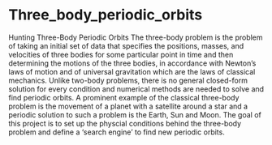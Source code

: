 # Three_body_periodic_orbits

Hunting Three-Body Periodic Orbits
The three-body problem is the problem of taking an initial set of data that specifies the positions, masses, and velocities of three bodies for some particular point in time and then determining the motions of the three bodies, in accordance with Newton’s laws of motion and of universal gravitation which are the laws of classical mechanics. Unlike two-body problems, there is no general closed-form solution for every condition and numerical methods are needed to solve and find periodic orbits. A prominent example of the classical three-body problem is the movement of a planet with a satellite around a star and a periodic solution to such a problem is the Earth, Sun and Moon. The goal of this project is to set up the physcial conditions behind the three-body problem and define a ‘search engine’ to find new periodic orbits.
